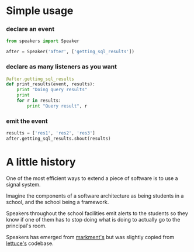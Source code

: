# Simple usage


### declare an event

```python
from speakers import Speaker

after = Speaker('after', ['getting_sql_results'])
```

### declare as many listeners as you want

```python
@after.getting_sql_results
def print_results(event, results):
    print "Doing query results"
    print
    for r in results:
        print "Query result", r
```

### emit the event

```python
results = ['res1', 'res2', 'res3']
after.getting_sql_results.shout(results)
```

# A little history

One of the most efficient ways to extend a piece of software is to use a signal system.

Imagine the components of a software architecture as being students in
a school, and the school being a framework.

Speakers throughout the school facilities emit alerts to the students
so they know if one of them has to stop doing what is doing to
actually go to the principal's room.

Speakers has emerged from [markment's](http://gabrielfalcao.github.io/markment) but was slightly copied from [lettuce's](http://lettuce.it) codebase.
